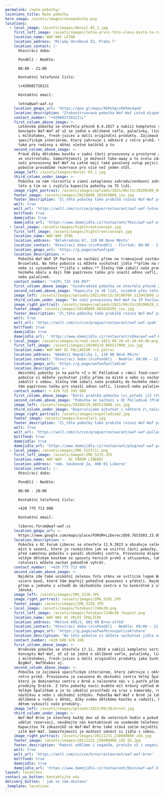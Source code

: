 ```yaml
---
permalink: /naše-pobočky/
locations_title: Naše pobočky
hero_image: /assets/images/nasepobocky.png
locations:
  - local_image: /assets/images/deniel-65_1.jpg
    first_left_image: /assets/images/letna-prvni-foto-vlevo-misto-te-rozmazane.jpg
    location_name: WAF-WAF LETNÁ
    location_address: 'Milady Horákové 52, Praha 7'
    location_contact: |-
      Otevírací doba:

      Pondělí - Neděle:

      08:00 - 21:00

      Kontaktní telefonní číslo:

      \+420602728121

      Kontaktní email:

      letna@waf-waf.cz
    location_gmaps_url: 'https://goo.gl/maps/XbPeVgcsR95ms4qx8'
    location_description: "Zrekonstruovaná pobočka Waf-Waf Letná disponuje také zimní/letní zahrádkou ve vnitrobloku, čímž se kapacita pobočky zvýšila až na 75 osob. Na této pobočce si můžete vychutnat komplexní #novyzazitek, jídlo Vám připravíme přímo na místě a nebo si jej můžete vyzvednout s\_sebou. Slečny Vám zabalí naše produkty do hezkého obalu a dají Vám papírovou tašku pro snazší odnos vaflí, lívanců nebo palačinek."
    contact_number: "+420602728121\L"
    first_column_above_image: >-
      Letenská pobočka se otevřela přesně 8.4.2017 a nabízí kompletní sortiment
      konceptu Waf-Waf ať už se jedná o oblíbené vafle, palačinky, lívance nebo
      i milkshakes, fresh-juices a dalčí originální produkty. Zajímavá je
      specifickým interiérem, který zahrnuje i některé z retro prvků. Vhodná je
      také pro rodinny s dětmi včetně kočárků a to
    second_column_above_image: >-
      Právě díky dětskému koutku v zadní části provozovny a prostorné zahrádce
      ve vnitronloku. Samozřejmostí je možnost take-away a to zcela zdarma. Do
      naší provozovny Waf-Waf na Letné mají také povolený vstup pejsci. Na
      pobočce provádíme rezervace pro více než jeden stůl.
    image_left: /assets/images/deniel-65_1.jpg
    third_column_under_image: >-
      Pobočka se nám rozrostla o zimní zateplenou zahradu/venkovní zahradu přes
      léto a tím se i zvýšila kapacita pobočky na 75 lidí.
    image_right_portrait: /assets/images/uploads/2021/08/15/20200109_095725000_ios-1.png
    footer_image: /assets/images/20210608_103429000_ios.jpg
    footer_description: "Z\_této pobočky také probíhá rozvoz Waf-Waf produktů do různých koutů Prahy. Objednávat můžete na těchto platformách:"
    wolt: true
    wolt_url: 'https://wolt.com/cs/cze/prague/restaurant/waf-waf-letna'
    boltfood: true
    damejidlo: true
    damejidlo_url: 'https://www.damejidlo.cz/restaurant/f6zc/waf-waf-m-horakove'
  - local_image: /assets/images/highstreetconcept.jpg
    first_left_image: /assets/images/highstreetconcept.jpg
    location_name: WAF-WAF IPÁK
    location_address: 'Bělehradská 67, 120 00 Nové Město'
    location_contact: "Otevírací doba:\n\nPondělí - Čtvrtek: 08:00 - 21:00  \nPátek - Sobota - 08:00 - 22:00 + rozvoz & take-away - 22:00 - 02:00   \nNeděle: 08:00 - 21:00\n\nKontaktní telefonní číslo:\_+420\_725 344 097\n\nKontaktní email:\_ipak@waf-waf.cz"
    location_gmaps_url: 'https://g.page/wafwafipak'
    location_description: >-
      Pobočka Waf-Waf IP Pavlova se nachází přímo na tramvajové zastávce
      Bruselská. Na této pobočce si můžete vychutnat jídlo **přímo na místě** a
      nebo si vyzvednout **jídlo s sebou.** Slečny Vám zabalí naše produkty do
      hezkého obalu a dají Vám papírovou tašku pro snazší odnos vaflí, lívanců
      nebo palačinek.
    contact_number: "+420\_725 344 097"
    first_column_above_image: "Vinohradská pobočka se otevřela přesně 27.6.2018 a nabízí kompletní sortiment konceptu Waf-Waf ať už se jedná o oblíbené vafle, palačinky, lívance nebo i milkshakes, fresh-juices a další originální produkty. Zajímavá je specifickým interiérem, který zahrnuje nízké sezení i barové židle se sezením v\_rámci okenního výklenku, kde se Vám nabídne výhled do ulice."
    second_column_above_image: "Kapacita je 30 lidí, nicméně přes letní měsíce se kapacita pobočky navýší díky předzahrádce, která má k\_dispozici dalších 6 stolků a je tak zkrášlením pobočky pro teplejší měsíce. Na této předzahrádce také prodáváme vlastní kopečkovou zmrzlinu a sorbety, které jsme přidali do naší nabídky. Zmrzlinu si tak můžete dopřát i během chůze po ulici Bělehradská a v\_přilehlých parcích. Samozřejmostí je možnost take-away."
    image_left: /assets/images/uploads/2021/09/15/20190704_112943000_ios.jpg
    third_column_under_image: "Do naší provozovny Waf-Waf na IP Pavlova mají také povolený vstup pejsci. Do této pobočky také provádíme rezervace, a to od pondělí do pátku pro více než jeden stůl, můžete nás kontaktovat na zde uvedeném telefonním čísle. Doporučujeme ochutnat i některé z\_našich novinek, které jsme aktuálně přidali do našeho sortimentu. Věříme, že jsme Vás navnadili k\_návštěvě, těšíme se na Vás."
    image_right_portrait: /assets/images/uploads/2021/09/15/20190628_112525254_ios.jpg
    footer_image: /assets/images/20190809_083838295_ios.jpg
    footer_description: "Z\_této pobočky také probíhá rozvoz Waf-Waf produktů do různých koutů Prahy. Objednávat můžete na těchto platformách:"
    wolt: true
    wolt_url: 'https://wolt.com/cs/cze/prague/restaurant/waf-waf-ipak'
    boltfood: true
    damejidlo: true
    damejidlo_url: ' https://www.damejidlo.cz/restaurant/s0ma/waf-waf-belehradska'
  - local_image: /assets/images/screen-shot-2021-09-28-at-20-49-40.png
    first_left_image: /assets/images/20200119_085517000_ios.jpg
    location_name: WAF-WAF OC PALLADIUM (+2 patro)
    location_address: 'Náměstí Republiky 1, 110 00 Nové Město'
    location_contact: "Otevírací doba:\n\nPondělí - Neděle: 09:00 – 21:00\n\nKontaktní telefonní číslo:\_+ 420 725 745 898\n\nKontaktní email:\_palladium@waf-waf.cz"
    location_gmaps_url: 'https://g.page/wafwafpalladium'
    location_description: >-
      Umístění pobočky je na patře +2 v OC Palladium v rámci food-court. Na této
      pobočce si můžete vychutnat jídlo přímo na místě a nebo si nechat produkty
      zabalit s sebou. Slečny Vám zabalí naše produkty do hezkého obalu a dají
      Vám papírovou tašku pro snazší odnos vaflí, lívanců nebo palačinek.
    contact_number: + 420 725 745 898
    first_column_above_image: "Další pražská pobočka (v\_pořadí již třetí) se otevřela 19. ledna 2020 a nabízí kompletní sortiment konceptu Waf-Waf, ať už se jedná o oblíbené vafle, palačinky, lívance nebo i milkshakes, fresh-juices a další originální produkty. Zajímavá je specifickým interiérem, který zahrnuje i některé z retro prvků."
    second_column_above_image: "Pobočka se nachází v OC Palladium (Praha 1, Náměstí Republiky 1, 110 00) v\_+ 2. patře\_v rámci food-court. \_Kapacita je\_20 zákazníků. Samozřejmostí je možnost\_take-away či rozvoz jídla. Radost uděláme i\_veganům, protože už i vegani si můžou sestavit vafli podle sebe! Stačí zaškrtnout políčko veganská vafle."
    image_left: /assets/images/20200119_085523000_ios.jpg
    third_column_under_image: "Doporučujeme ochutnat i některé z\_našich novinek, které jsme aktuálně přidali do našeho sortimentu. Věříme, že jsme Vás navnadili k\_návštěvě, těšíme se na Vás."
    image_right_portrait: /assets/images/ocpalladium2.jpg
    footer_image: /assets/images/kancelar1.jpg
    footer_description: "Z\_této pobočky také probíhá rozvoz Waf-Waf produktů do různých koutů Prahy. Objednávat můžete na těchto platformách:"
    wolt: true
    wolt_url: 'https://wolt.com/cs/cze/prague/restaurant/waf-waf-palladium'
    boltfood: true
    damejidlo: true
    damejidlo_url: 'https://www.damejidlo.cz/restaurant/p3ug/waf-waf-paladium'
  - local_image: /assets/images/IMG_5157(1).png
    first_left_image: /assets/images/IMG_5233.JPG
    location_name: WAF-WAF - OC FORUM LIBEREC
    location_address: 'nám. Soukenné 2a, 460 01 Liberec'
    location_contact: |-
      Otevírací doba:

      Pondělí - Neděle:

      08:00 - 20:00

      Kontaktní telefonní číslo:

      +420 775 713 008

      Kontaktní email:

      liberec.forum@waf-waf.cz
    location_gmaps_url: >-
      https://www.google.com/maps/place/FORUM+Liberec/@50.7653503,15.0539859,17z/data=!3m1!4b1!4m6!3m5!1s0x4709369ed0b04f5b:0x47b98768b5353e8c!8m2!3d50.7653503!4d15.0565608!16s%2Fg%2F1vmr02lz?entry=ttu
    location_description: >-
      Pobočka v OC Forum Liberec se otevřela 11.9.2023 a obsahuje celkem až 50
      míst k sezení, které je rozmístěno jak ve vnitřní části pobočky, tak i
      před samotnou pobočku v pasáži obchodní centra. Provozovna disponuje
      velkým dětským koutkem se spousty herních prvků a skluzavkou, takže své
      ratolesti můžete nechat pohodlně vyhrát. 
    contact_number: '+420 775 713 008 '
    second_column_above_image: >-
      Najdete zde také unikátní zelenou foto stěnu se svítícím logem Waf-Waf a
      vícero boxů, které Vám dopřejí pohodlné posezení s přáteli. Najdete nás
      přímo u jednoho z vchodů do obchodního centra a to konkrétně z ulice
      Jánská. 
    image_left: /assets/images/IMG_5228.JPG
    image_right_portrait: /assets/images/IMG_5292.JPG
    footer_image: /assets/images/IMG_5256.JPG
  - local_image: /assets/images/fotokancl740x30.png
    first_left_image: /assets/images/fotokancl240x30 (kopie).png
    location_name: WAF-WAF OC VELKÝ ŠPALÍČEK
    location_address: 'Mečová 695/2, 602 00 Brno-střed'
    location_contact: "Otevírací doba:\n\nPondělí - Neděle: 09:00 – 21:00\n\nKontaktní telefonní číslo:\_+420 608 670 260\n\nKontaktní email:\_brno.spalicek@waf-waf.cz"
    location_gmaps_url: 'https://g.page/wafwafbrnospalicek?share'
    location_description: "Na této pobočce si můžete vychutnat jídlo na místě, jenž disponuje kapacitou až 75 míst a nebo si vyzvednout jídlo s\_sebou. Slečny Vám připraví naše produkty na talíř Waf-Waf a nebo do hezkého obalu a dají Vám papírovou tašku pro snazší odnos vaflí, lívanců nebo palačinek."
    contact_number: +420 608 670 260
    first_column_above_image: >-
      Brněnská pobočka se otevřela 17.11. 2019 a nabízí kompletní sortiment
      konceptu Waf-Waf, ať už se jedná o oblíbené vafle, palačinky, lívance nebo
      i milkshakes, fresh-juices a další originální produkty jako SushiWaf,
      BigWaf, WafShakes aj.
    second_column_above_image: >-
      Pobočka je zajímavá specifickým interiérem, který zahrnuje i některé z
      retro prvků. Provozovna je zasazena do obchodní centra Velký Špalíček,
      který je dominantou centra v Brně a naleznete nás v 1.patře přímo vedle
      prodejny Dráčik. Z této pobočky navíc budete mít krásný výhled do ulic pod
      Velkým Špalíčkem a je to ideální prostředí na sraz s kamarády, romantickou
      návštěvu a nebo i obchodní schůzku. Pobočka Waf-Waf v Brně je také
      oblíbená u rodin s dětmi, díky svému dětskému koutku a radostí, kterou
      dětem vykouzlí naše produkty.
    image_left: /assets/images/uploads/2021/09/28/brno3.jpg
    third_column_under_image: >-
      Waf-Waf Brno je otevřený každý den až do večerních hodin a pokud chcete
      udělat rezervaci, neváhejte nás kontaktovat na uvedeném telefonním čísle.
      Kapacitou 74 zákazníků se Waf-Waf Brno také stává zatím největší pobočkou
      sítě Waf-Waf. Samozřejmostí je možnost odnést si jídlo s sebou. 
    image_right_portrait: /assets/images/20111231_230000000_iOS.jpg
    footer_image: /assets/images/20111231_230000000_iOS 82.jpg
    footer_description: "Radost uděláme i veganům, protože už i vegani si můžou sestavit vafli podle sebe! Stačí zaškrtnout políčko veganská vafle. Na pobočku smí i pejsci.\n\nZ\_této pobočky také probíhá rozvoz Waf-Waf produktů do různých koutů Brna. Objednávat můžete na těchto platformách:"
    wolt: true
    wolt_url: 'https://wolt.com/cs/cze/brno/restaurant/waf-waf-brno'
    boltfood: true
    damejidlo: true
    damejidlo_url: 'https://www.damejidlo.cz/restaurant/b5cn/waf-waf-3'
layout: locations
contact_us_button: Kontaktujte nás
delivery_button: ' jak se tam dostanu'
_template: locations
---
```













